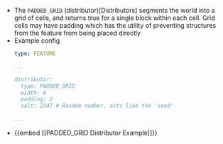 - The `PADDED_GRID` (distributor)[Distributors] segments the world into a grid of cells, and returns true for a single block within each cell. Grid cells may have padding which has the utility of preventing structures from the feature from being placed directly
- Example config
  ```yaml
  type: FEATURE
  
  ...
  
  distributor:
    type: PADDED_GRID
    width: 6
    padding: 2
    salt: 2347 # Random number, acts like the 'seed'
    
  ...
  ```
- {{embed [[PADDED_GRID Distributor Example]]}}